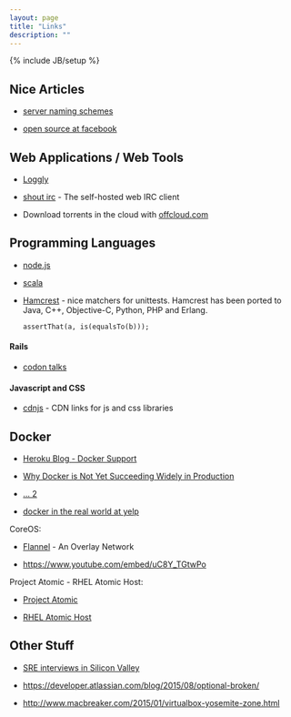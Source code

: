 ```yaml
---
layout: page
title: "Links"
description: ""
---
```

{% include JB/setup %}

## Nice Articles

* [server naming schemes](https://mnx.io/blog/a-proper-server-naming-scheme/)

* [open source at facebook](https://code.facebook.com/posts/463284987129903/oscon-2015-how-facebook-open-sources-at-scale/)




## Web Applications / Web Tools

* [Loggly](http://loggly.com)

* [shout irc](http://shout-irc.com/) - The self-hosted web IRC client

* Download torrents in the cloud with [offcloud.com](https://offcloud.com/)


## Programming Languages

* [node.js](https://www.youtube.com/watch?v=czmulJ9NBP0)

* [scala](https://www.youtube.com/watch?v=DzFt0YkZo8M)

* [Hamcrest](https://code.google.com/p/hamcrest/) - nice matchers for unittests.
   Hamcrest has been ported to Java, C++, Objective-C, Python, PHP and Erlang.

  ``` assertThat(a, is(equalsTo(b))); ``` 



#### Rails 

* [codon talks](http://codon.com/talks)


#### Javascript and CSS

* [cdnjs](https://cdnjs.com/) - CDN links for js and css libraries 


## Docker

* [Heroku Blog - Docker Support](http://blog.heroku.com/archives/2015/8/18/docker_updates_local_data_stores_and_more_languages)


* [Why Docker is Not Yet Succeeding Widely in Production](http://sirupsen.com/production-docker/)

* [... 2](https://dzone.com/articles/why-docker-is-not-yet-widely-successful-in-product)


* [docker in the real world at yelp](http://engineeringblog.yelp.com/2015/08/docker-in-the-real-world-at-yelp.html)




CoreOS:

* [Flannel](https://coreos.com/blog/introducing-rudder/) - An Overlay Network 

* <https://www.youtube.com/embed/uC8Y_TGtwPo>


Project Atomic - RHEL Atomic Host:


* [Project Atomic](http://www.projectatomic.io/docs/gettingstarted/)

* [RHEL Atomic Host](https://access.redhat.com/articles/rhel-atomic-getting-started)






## Other Stuff

* [SRE interviews in Silicon Valley](http://blog.marc-seeger.de/2015/05/01/sre-interviews-in-silicon-valley/)

* <https://developer.atlassian.com/blog/2015/08/optional-broken/>

* <http://www.macbreaker.com/2015/01/virtualbox-yosemite-zone.html>
